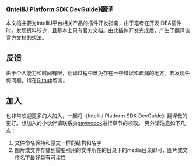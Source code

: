 ### 《IntelliJ Platform SDK DevGuide》翻译
本文档主要为IntelliJ平台相关产品的插件开发指南，由于笔者在开发IDEA插件时，发现资料较少，且基本上只有官方文档。由此插件开发完成后，产生了翻译该官方文档的想法。
## 反馈
由于个人能力和时间有限，翻译过程中难免存在一些错误和疏漏的地方。若发现任何问题，请在[Github](https://github.com/gavincook/IntelliJ-Platform-SDK-DevGuide)留言。
## 加入
也非常欢迎更多的人加入，一起将《IntelliJ Platform SDK DevGuide》翻译做的更好。想加入的小伙伴请联系[@gavincook](https://github.com/gavincook)进行章节的领取。
另外请注意如下几点：
1. 文件命名保持和原文一样的结构和名字
2. 图片或文件存储到需要引用的文件所在的目录下的media目录即可，图片或文件名字最好具有可读性



